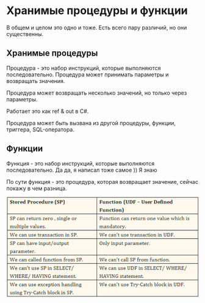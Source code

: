 # Хранимые процедуры и функции

В общем и целом это одно и тоже. 
Есть всего пару различий, но они существенны.

## Хранимые процедуры

Процедура - это набор инструкций, которые выполняются последовательно.
Процедура может принимать параметры и возвращать значения.

Процедура может возвращать несколько значений, но только через параметры.

Работает это как ref & out в C#.

Процедура может быть вызвана из другой процедуры, функции, триггера, SQL-оператора.

## Функции

Функция - это набор инструкций, которые выполняются последовательно. 
Да да, я написал тоже самое )) Я знаю 

По сути функция - это процедура, которая возвращает значение, сейчас покажу 
в чем разница.


![img.png](img.png)




